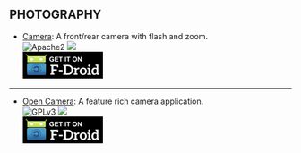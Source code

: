<!--
    Copyright (C)  2016-2017 PRIMOKORN.
    Permission is granted to copy, distribute and/or modify this document
    under the terms of the GNU Free Documentation License, Version 1.3
    or any later version published by the Free Software Foundation;
    with no Invariant Sections, no Front-Cover Texts, and no Back-Cover Texts.
    A copy of the license is included in the section entitled "GNU
    Free Documentation License".
-->
## PHOTOGRAPHY

* [Camera](https://f-droid.org/packages/com.simplemobiletools.camera/): A front/rear camera with flash and zoom.  
![Apache2](https://img.shields.io/badge/License-Apache%202.0-yellowgreen.svg?style=flat-square)
[![](https://img.shields.io/badge/Source-Github-lightgrey.svg?style=flat-square)](https://github.com/SimpleMobileTools/Simple-Camera)  
[![](Pictures/F-Droid.png)](https://f-droid.org/packages/com.simplemobiletools.camera/)

***

* [Open Camera](https://f-droid.org/en/packages/net.sourceforge.opencamera/): A feature rich camera application.  
![GPLv3](https://img.shields.io/badge/License-GPLv3-brightgreen.svg?style=flat-square)
[![](https://img.shields.io/badge/Source-Sourceforge-lightgrey.svg?style=flat-square)](https://sourceforge.net/p/opencamera/code)  
[![](Pictures/F-Droid.png)](https://f-droid.org/en/packages/net.sourceforge.opencamera/)